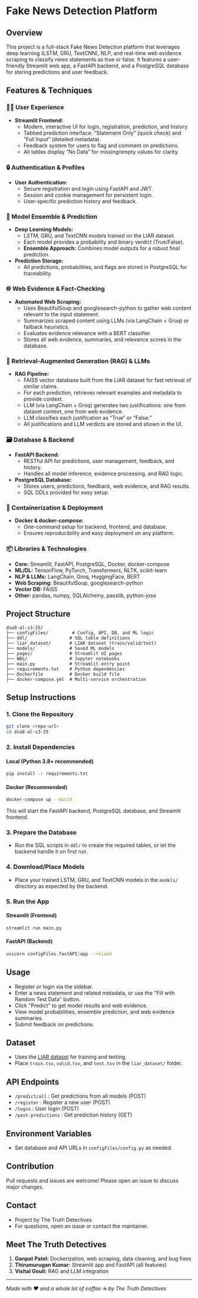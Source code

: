 # Fake News Detection Platform

## Overview
This project is a full-stack Fake News Detection platform that leverages deep learning (LSTM, GRU, TextCNN), NLP, and real-time web evidence scraping to classify news statements as true or false. It features a user-friendly Streamlit web app, a FastAPI backend, and a PostgreSQL database for storing predictions and user feedback.

## Features & Techniques

### 🧑‍💻 User Experience
- **Streamlit Frontend:**  
  - Modern, interactive UI for login, registration, prediction, and history.
  - Tabbed prediction interface: “Statement Only” (quick check) and “Full Input” (detailed metadata).
  - Feedback system for users to flag and comment on predictions.
  - All tables display “No Data” for missing/empty values for clarity.

### 🔒 Authentication & Profiles
- **User Authentication:**  
  - Secure registration and login using FastAPI and JWT.
  - Session and cookie management for persistent login.
  - User-specific prediction history and feedback.

### 🧠 Model Ensemble & Prediction
- **Deep Learning Models:**  
  - LSTM, GRU, and TextCNN models trained on the LIAR dataset.
  - Each model provides a probability and binary verdict (True/False).
  - **Ensemble Approach:** Combines model outputs for a robust final prediction.
- **Prediction Storage:**  
  - All predictions, probabilities, and flags are stored in PostgreSQL for traceability.

### 🌐 Web Evidence & Fact-Checking
- **Automated Web Scraping:**  
  - Uses BeautifulSoup and googlesearch-python to gather web content relevant to the input statement.
  - Summarizes scraped content using LLMs (via LangChain + Groq) or fallback heuristics.
  - Evaluates evidence relevance with a BERT classifier.
  - Stores all web evidence, summaries, and relevance scores in the database.

### 🦾 Retrieval-Augmented Generation (RAG) & LLMs
- **RAG Pipeline:**  
  - FAISS vector database built from the LIAR dataset for fast retrieval of similar claims.
  - For each prediction, retrieves relevant examples and metadata to provide context.
  - LLM (via LangChain + Groq) generates two justifications: one from dataset context, one from web evidence.
  - LLM classifies each justification as “True” or “False.”
  - All justifications and LLM verdicts are stored and shown in the UI.

### 🗃️ Database & Backend
- **FastAPI Backend:**  
  - RESTful API for predictions, user management, feedback, and history.
  - Handles all model inference, evidence processing, and RAG logic.
- **PostgreSQL Database:**  
  - Stores users, predictions, feedback, web evidence, and RAG results.
  - SQL DDLs provided for easy setup.

### 🐳 Containerization & Deployment
- **Docker & docker-compose:**  
  - One-command setup for backend, frontend, and database.
  - Ensures reproducibility and easy deployment on any platform.

### 📦 Libraries & Technologies
- **Core:** Streamlit, FastAPI, PostgreSQL, Docker, docker-compose
- **ML/DL:** TensorFlow, PyTorch, Transformers, NLTK, scikit-learn
- **NLP & LLMs:** LangChain, Groq, HuggingFace, BERT
- **Web Scraping:** BeautifulSoup, googlesearch-python
- **Vector DB:** FAISS
- **Other:** pandas, numpy, SQLAlchemy, passlib, python-jose

## Project Structure
```
dsa8-al-s3-25/
├── configFiles/         # Config, API, DB, and ML logic
├── ddl/                # SQL table definitions
├── liar_dataset/       # LIAR dataset (train/valid/test)
├── models/             # Saved ML models
├── pages/              # Streamlit UI pages
├── NBs/                # Jupyter notebooks
├── main.py             # Streamlit entry point
├── requirements.txt    # Python dependencies
├── Dockerfile          # Docker build file
├── docker-compose.yml  # Multi-service orchestration
```

## Setup Instructions

### 1. Clone the Repository
```bash
git clone <repo-url>
cd dsa8-al-s3-25
```

### 2. Install Dependencies
#### Local (Python 3.8+ recommended)
```bash
pip install -r requirements.txt
```

#### Docker (Recommended)
```bash
docker-compose up --build
```
This will start the FastAPI backend, PostgreSQL database, and Streamlit frontend.

### 3. Prepare the Database
- Run the SQL scripts in `ddl/` to create the required tables, or let the backend handle it on first run.

### 4. Download/Place Models
- Place your trained LSTM, GRU, and TextCNN models in the `models/` directory as expected by the backend.

### 5. Run the App
#### Streamlit (Frontend)
```bash
streamlit run main.py
```
#### FastAPI (Backend)
```bash
uvicorn configFiles.fastAPI:app --reload
```

## Usage
- Register or login via the sidebar.
- Enter a news statement and related metadata, or use the "Fill with Random Test Data" button.
- Click "Predict" to get model results and web evidence.
- View model probabilities, ensemble prediction, and web evidence summaries.
- Submit feedback on predictions.

## Dataset
- Uses the [LIAR dataset](https://www.cs.ucsb.edu/~william/data/liar_dataset.zip) for training and testing.
- Place `train.tsv`, `valid.tsv`, and `test.tsv` in the `liar_dataset/` folder.

## API Endpoints
- `/predict/all` : Get predictions from all models (POST)
- `/register` : Register a new user (POST)
- `/login` : User login (POST)
- `/past-predictions` : Get prediction history (GET)

## Environment Variables
- Set database and API URLs in `configFiles/config.py` as needed.

## Contribution
Pull requests and issues are welcome! Please open an issue to discuss major changes.

## Contact
- Project by The Truth Detectives
- For questions, open an issue or contact the maintainer.

## Meet The Truth Detectives
1. **Ganpat Patel:** Dockerization, web scraping, data cleaning, and bug fixes
2. **Thirumurugan Kumar:** Streamlit app and FastAPI (all features)
3. **Vishal Gouli:** RAG and LLM integration

---
*Made with ❤️ and a whole lot of coffee ☕ by The Truth Detectives* 